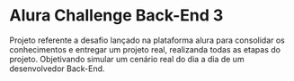 # Alura Challenge Back-End 3

Projeto referente a desafio lançado na plataforma alura para consolidar os conhecimentos e entregar um projeto real, realizanda todas as etapas do projeto. Objetivando simular um cenário real do dia a dia de um desenvolvedor Back-End.
